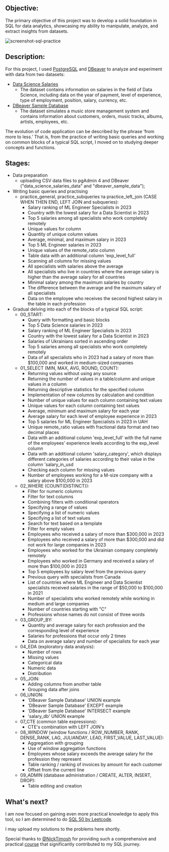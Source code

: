 ## Objective:
The primary objective of this project was to develop a solid foundation in SQL for data analytics, showcasing my ability to manipulate, analyze, and extract insights from datasets.

![screenshot-sql-practice](https://github.com/user-attachments/assets/c2e2bee8-d80f-4f10-b1a4-608c3e442587)

## Description:
For this project, I used [PostgreSQL](https://www.postgresql.org/about/) and [DBeaver](https://dbeaver.io/about/) to analyze and experiment with data from two datasets:
- [Data Science Salaries](https://www.kaggle.com/datasets/arnabchaki/data-science-salaries-2023)
	- The dataset contains information on salaries in the field of Data Science, including data on the year of payment, level of experience, type of employment, position, salary, currency, etc.
- [DBeaver Sample Database](https://dbeaver.com/docs/dbeaver/Sample-Database/)
	- The dataset simulates a music store management system and contains information about customers, orders, music tracks, albums, artists, employees, etc.

The evolution of code application can be described by the phrase ‘from more to less.’ That is, from the practice of writing basic queries and working on common blocks of a typical SQL script, I moved on to studying deeper concepts and functions.
## Stages:
- Data preparation
	- uploading CSV data files to pgAdmin 4 and DBeaver ("data_science_salaries_data" and "dbeaver_sample_data");
- Writing basic queries and practising
	- practice_general, practice_subqueries та practice_left_join (CASE WHEN THEN END, LEFT JOIN and subqueries):
		- Salary ranking of ML Engineer Specialists in 2023
		- Сountry with the lowest salary for a Data Scientist in 2023
		- Top 5 salaries among all specialists who work completely remotely
		- Unique values for column
		- Quantity of unique column values
		- Average, minimal, and maximum salary in 2023
		- Top 5 ML Engineer salaries in 2023
		- Unique values of the remote_ratio column
		- Table data with an additional column 'exp_level_full'
		- Scanning all columns for missing values
		- All specialists with salaries above the average
		- All specialists who live in countries where the average salary is higher than the average salary for all countries
		- Minimal salary among the maximum salaries by country
		- The difference between the average and the maximum salary of all specialists
		- Data on the employee who receives the second highest salary in the table in each profession
- Gradual delving into each of the blocks of a typical SQL script:
	- 00_START:
		- Query with formatting and basic blocks
		- Top 5 Data Science salaries in 2023
		- Salary ranking of ML Engineer Specialists in 2023
		- Сountry with the lowest salary for a Data Scientist in 2023
		- Salaries of Ukrainians sorted in ascending order
		- Top 5 salaries among all specialists who work completely remotely
		- Data of all specialists who in 2023 had a salary of more than $100,000 and worked in medium-sized companies
	- 01_SELECT (MIN, MAX, AVG, ROUND, COUNT):
		- Returning values without using any source
		- Returning the number of values in a table/column and unique values in a column
		- Returning descriptive statistics for the specified column
		- Implementation of new columns by calculation and condition
		- Number of unique values for each column containing text values
		- Unique values for each column containing text values
		- Average, minimum and maximum salary for each year
		- Average salary for each level of employee experience in 2023
		- Top 5 salaries for ML Engineer Specialists in 2023 in UAH
		- Unique remote_ratio values with fractional data format and two decimal places
		- Data with an additional column 'exp_level_full' with the full name of the employees' experience levels according to the exp_level column
		- Data with an additional column 'salary_category', which displays different categories of salaries according to their value in the column 'salary_in_usd
		- Checking each column for missing values
		- Number of employees working for a M-size company with a salary above $100,000 in 2023
	- 02_WHERE (COUNT(DISTINCT)):
		- Filter for numeric columns
		- Filter for text columns
		- Combining filters with conditional operators
		- Specifying a range of values
		- Specifying a list of numeric values
		- Specifying a list of text values
		- Search for text based on a template
		- Filter for empty values
		- Employees who received a salary of more than $300,000 in 2023
		- Employees who received a salary of more than $300,000 and did not work for large companies in 2023
		- Employees who worked for the Ukrainian company completely remotely
		- Employees who worked in Germany and received a salary of more than $100,000 in 2023
		- Top 5 employees by salary level from the previous query
		- Previous query with specialists from Canada
		- List of countries where ML Engineer and Data Scientist specialists received salaries in the range of $50,000 to $100,000 in 2021
		- Number of specialists who worked remotely while working in medium and large companies
		- Number of countries starting with "C"
		- Professions whose names do not consist of three words
	- 03_GROUP_BY:
		- Quantity and average salary for each profession and the corresponding level of experience
		- Salaries for professions that occur only 2 times
		- Data on average salary and number of specialists for each year
	- 04_EDA (exploratory data analysis):
		- Number of rows
		- Missing values
		- Categorical data
		- Numeric data
		- Distribution
	- 05_JOIN:
		- Adding columns from another table
		- Grouping data after joins
	- 06_UNION:
		- 'DBeaver Sample Database' UNION example
		- 'DBeaver Sample Database' EXCEPT example
		- 'DBeaver Sample Database' INTERSECT example
		- 'salary_db' UNION example
	- 07_CTE (common table expressions):
		- CTE's combination with LEFT JOIN's
	- 08_WINDOW (window functions / ROW_NUMBER, RANK, DENSE_RANK, LAG, JULIANDAY, LEAD, FIRST_VALUE, LAST_VALUE):
		- Aggregation with grouping
		- Use of window aggregation functions
		- Employees whose salary exceeds the average salary for the profession they represent
		- Table ranking / ranking of invoices by amount for each customer
		- Offset from the current line
	- 09_ADMIN (database administration / CREATE, ALTER, INSERT, DROP):
		- Table editing and creation
## What's next?
I am now focused on gaining even more practical knowledge to apply this tool, so I am determined to do [SQL 50 by Leetcode](https://leetcode.com/studyplan/top-sql-50/).

I may upload my solutions to the problems here shortly.

Special thanks to [@NickTimosh](https://github.com/NickTimosh) for providing such a comprehensive and practical [course](https://youtu.be/HkT_VrzbXZQ?si=e1DUSv-jr5UuVLTR) that significantly contributed to my SQL journey.
